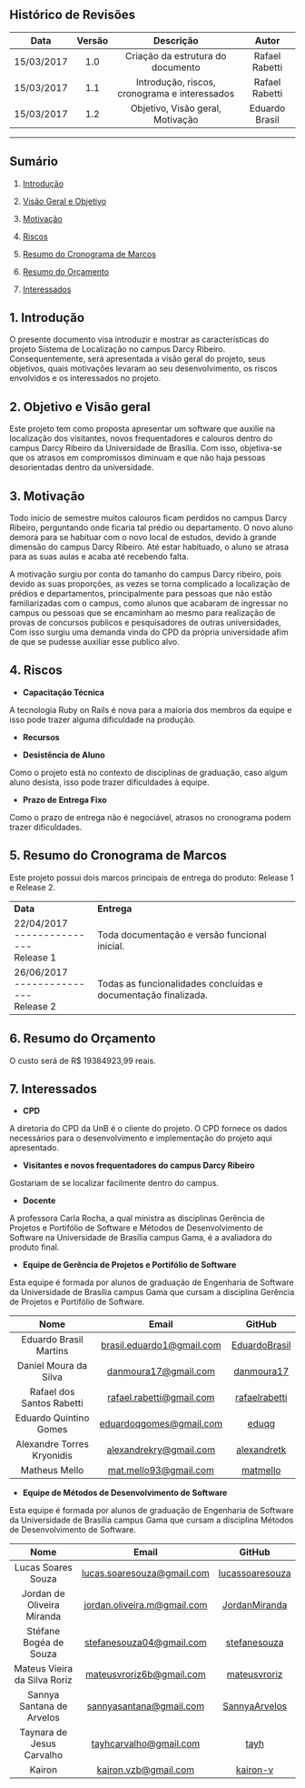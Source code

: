 ## Histórico de Revisões

| Data | Versão | Descrição | Autor |
|:----:|:------:|:---------:|:-----:|
|15/03/2017|1.0|Criação da estrutura do documento|Rafael Rabetti|
|15/03/2017|1.1|Introdução, riscos, cronograma e interessados|Rafael Rabetti|
|15/03/2017|1.2|Objetivo, Visão geral, Motivação|Eduardo Brasil|

***

## Sumário
1.   [Introdução](#1-introdução)

2.   [Visão Geral e Objetivo](#2-visão-geral-e-objetivo)

3.   [Motivação](#3-motivação)

4.   [Riscos](#4-riscos)

5.   [Resumo do Cronograma de Marcos](#5-resumo-do-cronograma-de-marcos)

6.   [Resumo do Orçamento](#6-resumo-do-orçamento)

7.   [Interessados](#7-interessados)

## 1. Introdução

O presente documento visa introduzir e mostrar as características do projeto Sistema de Localização no campus Darcy Ribeiro. Consequentemente, será apresentada a visão geral do projeto, seus objetivos, quais motivações levaram ao seu desenvolvimento, os riscos envolvidos e os interessados no projeto.

## 2. Objetivo e Visão geral

Este projeto tem como proposta apresentar um software que auxilie na localização dos visitantes, novos frequentadores e calouros dentro do campus Darcy Ribeiro da Universidade de Brasília. Com isso, objetiva-se que os atrasos em compromissos diminuam e que não haja pessoas desorientadas dentro da universidade.

## 3. Motivação 

Todo início de semestre muitos calouros ficam perdidos no campus Darcy Ribeiro, perguntando onde ficaria tal prédio ou departamento. O novo aluno demora para se habituar com o novo local de estudos, devido à grande dimensão do campus Darcy Ribeiro. Até estar habituado, o aluno se atrasa para as suas aulas e acaba até recebendo falta.  

A motivação surgiu por conta do tamanho do campus Darcy ribeiro, pois devido as suas proporções, as vezes se torna complicado a localização de prédios e departamentos, principalmente para pessoas que não estão familiarizadas com o campus, como alunos que acabaram de ingressar no campus ou pessoas que se encaminham ao mesmo para realização de provas de concursos publicos e pesquisadores de outras universidades, Com isso surgiu uma demanda vinda do CPD da própria universidade afim de que se pudesse auxiliar esse publico alvo.

## 4. Riscos 

* **Capacitação Técnica**

A tecnologia Ruby on Rails é nova para a maioria dos membros da equipe e isso pode trazer alguma dificuldade na produção. 

* **Recursos**



* **Desistência de Aluno**

Como o projeto está no contexto de disciplinas de graduação, caso algum aluno desista, isso pode trazer dificuldades à equipe.

* **Prazo de Entrega Fixo**

Como o prazo de entrega não é negociável, atrasos no cronograma podem trazer dificuldades.

## 5. Resumo do Cronograma de Marcos

Este projeto possui dois marcos principais de entrega do produto: Release 1 e Release 2.

| | |
|-|-|
|**Data**|**Entrega**|
|22/04/2017 <br /> --------------- <br /> Release 1| Toda documentação e versão funcional inicial.|
|26/06/2017 <br /> --------------- <br /> Release 2| Todas as funcionalidades concluídas e documentação finalizada.|

## 6. Resumo do Orçamento

O custo será de R$ 19384923,99 reais.

## 7. Interessados

* **CPD**

A diretoria do CPD da UnB é o cliente do projeto. O CPD fornece os dados necessários para o desenvolvimento e implementação do projeto aqui apresentado.

* **Visitantes e novos frequentadores do campus Darcy Ribeiro**

Gostariam de se localizar facilmente dentro do campus.

* **Docente**

A professora Carla Rocha, a qual ministra as disciplinas Gerência de Projetos e Portifólio de Software e Métodos de Desenvolvimento de Software na Universidade de Brasília campus Gama, é a avaliadora do produto final.

* **Equipe de Gerência de Projetos e Portifólio de Software**

Esta equipe é formada por alunos de graduação de Engenharia de Software da Universidade de Brasília campus Gama que cursam a disciplina Gerência de Projetos e Portifólio de Software.

|              **Nome**                |            **__Email__**              |      **GitHub** |
|:-------------------------------:|:---------------------------:|:---------------------------:| 
|Eduardo Brasil Martins   |<brasil.eduardo1@gmail.com>| [EduardoBrasil](https://github.com/EduardoBrasil)|
|Daniel Moura da Silva        |<danmoura17@gmail.com>| [danmoura17](https://github.com/danmoura17) |
|Rafael dos Santos Rabetti    |<rafael.rabetti@gmail.com> |[rafaelrabetti](https://github.com/rafaelrabetti) |
|Eduardo Quintino Gomes       | <eduardoqgomes@gmail.com>| [eduqg](https://github.com/eduqg)|
|Alexandre Torres Kryonidis     |<alexandrekry@gmail.com> |[alexandretk](https://github.com/alexandretk) |
|Matheus Mello | <mat.mello93@gmail.com>    | [matmello](https://github.com/matmello)|

* **Equipe de Métodos de Desenvolvimento de Software**

Esta equipe é formada por alunos de graduação de Engenharia de Software da Universidade de Brasília campus Gama que cursam a disciplina Métodos de Desenvolvimento de Software.


|              **Nome**                |            **__Email__**             |     **GitHub** |
|:-------------------------------:|:---------------------------:|:---------------------------:| 
|Lucas Soares Souza	|<lucas.soaresouza@gmail.com>|  [lucassoaresouza](https://github.com/lucassoaresouza)| 
|Jordan de Oliveira Miranda   |<jordan.oliveira.m@gmail.com>| [JordanMiranda](https://github.com/JordanMiranda) |
|Stéfane Bogéa de Souza	   |<stefanesouza04@gmail.com>| [stefanesouza](https://github.com/stefanesouza)|
|Mateus Vieira da Silva Roriz	 |<mateusvroriz6b@gmail.com>|[mateusvroriz](https://github.com/mateusvroriz) |
|Sannya Santana de Arvelos	|<sannyasantana@gmail.com>| [SannyaArvelos](https://github.com/SannyaArvelos)|
|Taynara de Jesus Carvalho	|<tayhcarvalho@gmail.com>| [tayh](https://github.com/tayh)|
|Kairon			|     <kairon.vzb@gmail.com>            | [kairon-v](https://github.com/kairon-v)|
